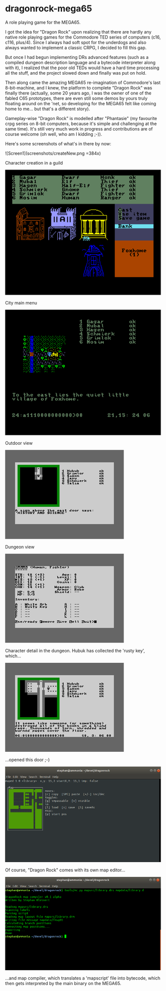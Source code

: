 # dragonrock-mega65
A role playing game for the MEGA65.

I got the idea for "Dragon Rock" upon realizing that there are hardly any native role playing
games for the Commodore TED series of computers (c16, c116, plus/4). Since I always had soft 
spot for the underdogs and also always wanted to implement a classic CRPG, I decided to fill this gap.

But once I had begun implementing DRs advanced features (such as a compiled dungeon description
language and a bytecode interpreter along with it), I realized that the poor old TEDs would have
a hard time processing all the stuff, and the project slowed down and finally was put on hold.

Then along came the amazing MEGA65 re-imagination of Commodore's last 8-bit-machine, and I knew,
the platform to complete "Dragon Rock" was finally there (actually, some 20 years ago, I was the
owner of one of the fabled C65 prototypes, there are even still some demos by yours truly 
floating around on the 'net, so developing for the MEGA65 felt like coming home to me... but that's
a different story).

Gameplay-wise "Dragon Rock" is modelled after "Phantasie" (my favourite crpg series on 8-bit 
computers, because it's simple and challenging at the same time). It's still very much work
in progress and contributions are of course welcome (oh well, who am I kidding ;-)).

Here's some screenshots of what's in there by now:

![Screen1](screenshots/createNew.png =384x)

Character creation in a guild

![Screen2](screenshots/cityNew.png)

City main menu

![Screen3](screenshots/outdoor.png)

Outdoor view

![Screen4](screenshots/dungeon1.jpg)

Dungeon view

![Screen5](screenshots/characterDisplay.jpg)

Character detail in the dungeon. Hubuk has collected the 'rusty key', which...

![Screen6](screenshots/dungeon2.jpg)

...opened this door ;-)

![Screen7](screenshots/mapEditor.png)

Of course, "Dragon Rock" comes with its own map editor...

![Screen8](screenshots/mapCompiler.png)

...and map compiler, which translates a 'mapscript' file into bytecode, which then
gets interpreted by the main binary on the MEGA65.

